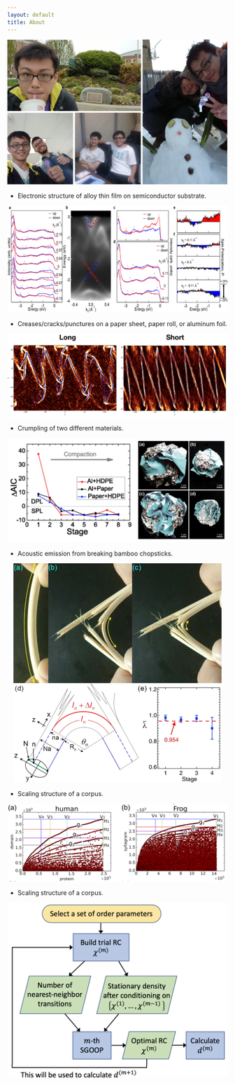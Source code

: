 ```yaml
---
layout: default
title: About
---
```


<center><img src='/assets/images/Photo.png' class="homepage_img"></center>

* Electronic structure of alloy thin film on semiconductor substrate.

<center><img src='/assets/images/Rashba.jpg' class='project_img'></center>

* Creases/cracks/punctures on a paper sheet, paper roll, or aluminum foil.

<center><img src='/assets/images/Crumple-origami.jpg' class='project_img'></center>

* Crumpling of two different materials.

<center><img src='/assets/images/Crumple2.jpg' class='project_img'></center>

* Acoustic emission from breaking bamboo chopsticks.

<center><img src='/assets/images/Chopsticks.jpg' class='project_img'></center>

* Scaling structure of a corpus.

<center><img src='/assets/images/Scaling.jpg' class='project_img'></center>

* Scaling structure of a corpus.

<center><img src='/assets/images/sgoopd.jpg' class='project_img'></center>